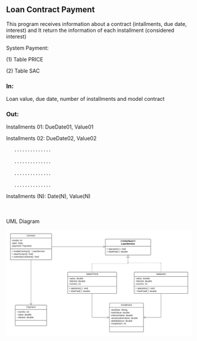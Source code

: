 ## Loan Contract Payment
This program receives information about a contract (intallments, due date, interest) and It return the information of each installment (considered interest)

System Payment:

(1) Table PRICE

(2) Table SAC

### In: 

Loan value, due date, number of installments and model contract

### Out: 

Installments 01: DueDate01, Value01

Installments 02: DueDate02, Value02

       ..............
       
       ..............
       
       ..............
       
       ..............
    
Installments (N): Date(N), Value(N)
<br /><br /><br /><br />
UML Diagram

![question]( https://github.com/leoabrantes/ContractPayment/blob/main/UML.jpeg)
